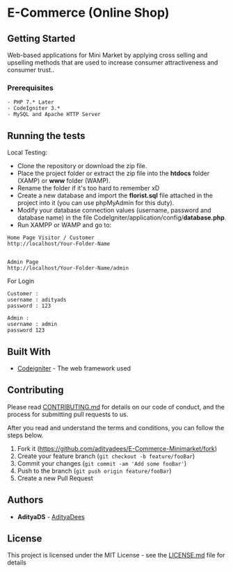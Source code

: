# E-Commerce (Online Shop) 

## Getting Started

Web-based applications for Mini Market by applying cross selling and upselling methods that are used to increase consumer attractiveness and consumer trust..

### Prerequisites

```
- PHP 7.* Later
- CodeIgniter 3.*
- MySQL and Apache HTTP Server
```

## Running the tests

Local Testing:
  - Clone the repository or download the zip file.
  - Place the project folder or extract the zip file into the **htdocs** folder (XAMP) or **www** folder (WAMP).
  - Rename the folder if it's too hard to remember xD
  - Create a new database and import the **florist.sql** file attached in the project into it (you can use phpMyAdmin for this duty).
  - Modify your database connection values (username, password and database name) in the file CodeIgniter/application/config/**database.php**.
  - Run XAMPP or WAMP and go to: 
	
```
Home Page Visitor / Customer
http://localhost/Your-Folder-Name 


Admin Page 
http://localhost/Your-Folder-Name/admin 
```

For Login 
```
Customer : 
username : adityads
password : 123

Admin :
username : admin
password 123
```



## Built With

* [Codeigniter](http://www.dropwizard.io/1.0.2/docs/) - The web framework used

## Contributing

Please read [CONTRIBUTING.md](https://github.com/adityadees/stuff/blob/master/contributing.md) for details on our code of conduct, and the process for submitting pull requests to us.

After you read and understand the terms and conditions, you can follow the steps below.
1. Fork it (<https://github.com/adityadees/E-Commerce-Minimarket/fork>)
2. Create your feature branch (`git checkout -b feature/fooBar`)
3. Commit your changes (`git commit -am 'Add some fooBar'`)
4. Push to the branch (`git push origin feature/fooBar`)
5. Create a new Pull Request

## Authors

* **AdityaDS**  - [AdityaDees](https://github.com/adityadees)


## License

This project is licensed under the MIT License - see the [LICENSE.md](https://github.com/adityadees/Gantri-Shop/blob/master/LICENSE) file for details

